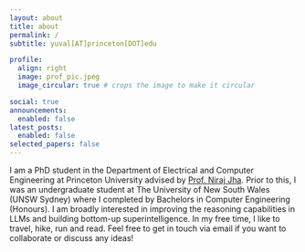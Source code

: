```yaml
---
layout: about
title: about
permalink: /
subtitle: yuval[AT]princeton[DOT]edu

profile:
  align: right
  image: prof_pic.jpeg
  image_circular: true # crops the image to make it circular

social: true
announcements:
  enabled: false
latest_posts:
  enabled: false
selected_papers: false
---
```


<!-- Page-only CSS tweaks -->
<style>
  /* make body copy a bit bigger on this page only */
  .post p, .post li { font-size: 1.2rem; }
</style>

I am a PhD student in the Department of Electrical and Computer Engineering at Princeton University advised by [Prof. Niraj Jha](https://ece.princeton.edu/people/niraj-jha). Prior to this, I was an undergraduate student at The University of New South Wales (UNSW Sydney) where I completed by Bachelors in Computer Engineering (Honours). I am broadly interested in improving the reasoning capabilities in LLMs and building bottom-up superintelligence. In my free time, I like to travel, hike, run and read. Feel free to get in touch via email if you want to collaborate or discuss any ideas!


